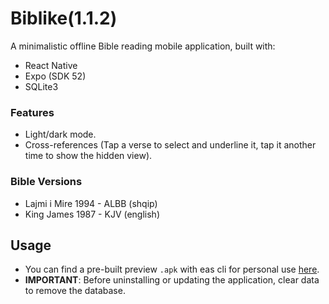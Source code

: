 # Biblike(1.1.2)

A minimalistic offline Bible reading mobile application, built with:

- React Native
- Expo (SDK 52)
- SQLite3

### Features

- Light/dark mode.
- Cross-references (Tap a verse to select and underline it, tap it another time to show the hidden view).

### Bible Versions

- Lajmi i Mire 1994 - ALBB (shqip)
- King James 1987 - KJV (english)

## Usage

- You can find a pre-built preview `.apk` with eas cli for personal use [here](./builds).
- **IMPORTANT**: Before uninstalling or updating the application, clear data to remove the database.
